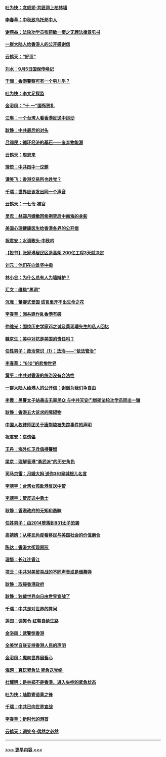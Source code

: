 #### [吐为快：念奴娇‧共匪网上柏林墙](../pages/nsc993/n11519122.md?t=09132022) 
#### [李春草：中秋致乌托邦中人](../pages/nsc993/n11518776.md?t=09132022) 
#### [谢燕益：法轮功学员张莉敏一案之无罪法律意见书](../pages/nsc993/n11517600.md?t=09132022) 
#### [一群大陆人给香港人的公开感谢信](../pages/nsc993/n11514797.md?t=09132022) 
#### [云鹤天：“好汉”](../pages/nsc993/n11513536.md?t=09132022) 
#### [刘水：9月5日国保传唤记](../pages/nsc993/n11513460.md?t=09132022) 
#### [千瑞：香港警察可有一个男儿乎？](../pages/nsc993/n11513109.md?t=09132022) 
#### [吐为快：李文足探监](../pages/nsc993/n11509622.md?t=09132022) 
#### [金浴凤：“十‧一”国殇贺礼](../pages/nsc993/n11509593.md?t=09132022) 
#### [江琳：一个台湾人看香港反送中运动](../pages/nsc993/n11509211.md?t=09132022) 
#### [耿静：中共最后的对头](../pages/nsc993/n11508308.md?t=09132022) 
#### [吕锡民：循环经济的基石——废弃物能源](../pages/nsc993/n11508212.md?t=09132022) 
#### [云鹤天：周恩来](../pages/nsc993/n11508055.md?t=09132022) 
#### [理悟：中共四中一议题](../pages/nsc993/n11507782.md?t=09132022) 
#### [谭笑飞：香港交易所也姓党？](../pages/nsc993/n11507753.md?t=09132022) 
#### [千瑞：世界应该发出同一个声音](../pages/nsc993/n11507290.md?t=09132022) 
#### [云鹤天：一七令‧裸官](../pages/nsc993/n11507177.md?t=09132022) 
#### [吴侃：林郑月娥撤回修例背后中南海的身影](../pages/nsc993/n11506876.md?t=09132022) 
#### [美国心理健康医生给香港各界的公开信](../pages/nsc993/n11506809.md?t=09132022) 
#### [祝君安：水调歌头‧中秋吟](../pages/nsc993/n11506758.md?t=09132022) 
#### [【投书】张家港居民区造高架 200亿工程3天就决定](../pages/nsc993/n11506682.md?t=09132022) 
#### [刘元：他们在向谁竖中指](../pages/nsc993/n11505384.md?t=09132022) 
#### [林小谷：为什么总有人为墙辩护？](../pages/nsc993/n11505226.md?t=09132022) 
#### [汇文：维稳“黑洞”](../pages/nsc993/n11504347.md?t=09132022) 
#### [沉雁：董卿式爱国 谎言里开不出生命之花](../pages/nsc993/n11503215.md?t=09132022) 
#### [李春草：闻共匪作乱香港有感](../pages/nsc993/n11503072.md?t=09132022) 
#### [仲维光：围绕历史学家邓之诚及黄现璠先生的私人回忆](../pages/nsc993/n11501330.md?t=09132022) 
#### [魏京生：美中对抗是美国的责任吗？](../pages/nsc993/n11500723.md?t=09132022) 
#### [任性男子：政治常识（1）：法治——“依法管治”](../pages/nsc993/n11500791.md?t=09132022) 
#### [李春草：“610”的悲惨世界](../pages/nsc993/n11501141.md?t=09132022) 
#### [黄平：中共对香港的统治没有合法性](../pages/nsc993/n11499473.md?t=09132022) 
#### [一群大陆人给港人的公开信：谢谢为我们争自由](../pages/nsc993/n11500402.md?t=09132022) 
#### [李霞：黑警太子站袭击无辜民众 与中共天安门绑架法轮功学员同出一辙](../pages/nsc993/n11499805.md?t=09132022) 
#### [耿静：香港五大诉求的障碍物](../pages/nsc993/n11497578.md?t=09132022) 
#### [中国人权律师团关于唐荆陵被失踪事件的声明](../pages/nsc993/n11500014.md?t=09132022) 
#### [祝君安：哀傀儡](../pages/nsc993/n11499776.md?t=09132022) 
#### [王丹：海外红卫兵值得警惕](../pages/nsc993/n11498138.md?t=09132022) 
#### [梁京：理解香港“勇武派”的历史角色](../pages/nsc993/n11498006.md?t=09132022) 
#### [司马京雷：月娥大妈  送你3句皇城根儿名言](../pages/nsc993/n11497885.md?t=09132022) 
#### [李靖宇：台湾女孩赴港反送中赞](../pages/nsc993/n11497721.md?t=09132022) 
#### [李靖宇：赞反送中勇士](../pages/nsc993/n11497452.md?t=09132022) 
#### [耿静：香港政府的无知和愚昧](../pages/nsc993/n11494238.md?t=09132022) 
#### [任姓男子：由2014堕落到831太子恐袭](../pages/nsc993/n11496683.md?t=09132022) 
#### [高婧婧：从移民角度看移民与美国社会的价值磨合](../pages/nsc993/n11495757.md?t=09132022) 
#### [陈达：香港大街现原形 ](../pages/nsc993/n11495441.md?t=09132022) 
#### [理悟：长江连香江](../pages/nsc993/n11495377.md?t=09132022) 
#### [项云：中共对美贸易战的不同声音或是烟幕弹](../pages/nsc993/n11494929.md?t=09132022) 
#### [耿静：取缔香港政府](../pages/nsc993/n11494218.md?t=09132022) 
#### [耿静：独裁世界向自由世界宣战了](../pages/nsc993/n11494190.md?t=09132022) 
#### [千瑞：中共是对世界的拷问](../pages/nsc993/n11493021.md?t=09132022) 
#### [莲园：调笑令‧红朝自绝生路](../pages/nsc993/n11493011.md?t=09132022) 
#### [金浴凤：武警惊香港](../pages/nsc993/n11492994.md?t=09132022) 
#### [全美学自联支持香港人民的声明](../pages/nsc993/n11492630.md?t=09132022) 
#### [金浴凤：魔向世界展畜心](../pages/nsc993/n11492599.md?t=09132022) 
#### [海网：真玩紧急法 紧急送党终 ](../pages/nsc993/n11492535.md?t=09132022) 
#### [杜耀明：是林郑不是香港，进入失控的紧急状态](../pages/nsc993/n11491420.md?t=09132022) 
#### [吐为快：陆胞寄语黄之锋](../pages/nsc993/n11491117.md?t=09132022) 
#### [千瑞：中共已向世界宣战](../pages/nsc993/n11490123.md?t=09132022) 
#### [李春草：新时代的港首](../pages/nsc993/n11489864.md?t=09132022) 
#### [云鹤天：调笑令·偶然之必然](../pages/nsc993/n11489701.md?t=09132022) 

----
#### [ >>> 更早内容 <<< ](../indexes/nsc993-earlier.md)
